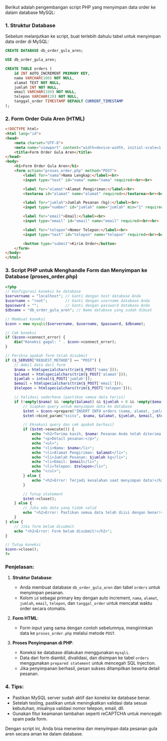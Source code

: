 Berikut adalah pengembangan script PHP yang menyimpan data order ke dalam database MySQL:

### 1. Struktur Database
Sebelum melanjutkan ke script, buat terlebih dahulu tabel untuk menyimpan data order di MySQL:

```sql
CREATE DATABASE db_order_gula_aren;

USE db_order_gula_aren;

CREATE TABLE orders (
    id INT AUTO_INCREMENT PRIMARY KEY,
    nama VARCHAR(100) NOT NULL,
    alamat TEXT NOT NULL,
    jumlah INT NOT NULL,
    email VARCHAR(100) NOT NULL,
    telepon VARCHAR(20) NOT NULL,
    tanggal_order TIMESTAMP DEFAULT CURRENT_TIMESTAMP
);
```

### 2. Form Order Gula Aren (HTML)
```html
<!DOCTYPE html>
<html lang="id">
<head>
    <meta charset="UTF-8">
    <meta name="viewport" content="width=device-width, initial-scale=1.0">
    <title>Form Order Gula Aren</title>
</head>
<body>
    <h1>Form Order Gula Aren</h1>
    <form action="proses_order.php" method="POST">
        <label for="nama">Nama Lengkap:</label><br>
        <input type="text" id="nama" name="nama" required><br><br>

        <label for="alamat">Alamat Pengiriman:</label><br>
        <textarea id="alamat" name="alamat" required></textarea><br><br>

        <label for="jumlah">Jumlah Pesanan (kg):</label><br>
        <input type="number" id="jumlah" name="jumlah" min="1" required><br><br>

        <label for="email">Email:</label><br>
        <input type="email" id="email" name="email" required><br><br>

        <label for="telepon">Nomor Telepon:</label><br>
        <input type="text" id="telepon" name="telepon" required><br><br>

        <button type="submit">Kirim Order</button>
    </form>
</body>
</html>
```

### 3. Script PHP untuk Menghandle Form dan Menyimpan ke Database (proses_order.php)
```php
<?php
// Konfigurasi koneksi ke database
$servername = "localhost"; // Ganti dengan host database Anda
$username = "root";        // Ganti dengan username database Anda
$password = "";            // Ganti dengan password database Anda
$dbname = "db_order_gula_aren"; // Nama database yang sudah dibuat

// Membuat koneksi
$conn = new mysqli($servername, $username, $password, $dbname);

// Cek koneksi
if ($conn->connect_error) {
    die("Koneksi gagal: " . $conn->connect_error);
}

// Periksa apakah form telah disubmit
if ($_SERVER["REQUEST_METHOD"] == "POST") {
    // Ambil data dari form
    $nama = htmlspecialchars(trim($_POST['nama']));
    $alamat = htmlspecialchars(trim($_POST['alamat']));
    $jumlah = intval($_POST['jumlah']);
    $email = htmlspecialchars(trim($_POST['email']));
    $telepon = htmlspecialchars(trim($_POST['telepon']));

    // Validasi sederhana (pastikan semua data terisi)
    if (!empty($nama) && !empty($alamat) && $jumlah > 0 && !empty($email) && !empty($telepon)) {
        // Siapkan query untuk menyimpan data ke database
        $stmt = $conn->prepare("INSERT INTO orders (nama, alamat, jumlah, email, telepon) VALUES (?, ?, ?, ?, ?)");
        $stmt->bind_param("ssiss", $nama, $alamat, $jumlah, $email, $telepon);

        // Eksekusi query dan cek apakah berhasil
        if ($stmt->execute()) {
            echo "<h2>Terima kasih, $nama! Pesanan Anda telah diterima.</h2>";
            echo "<p>Detail pesanan:</p>";
            echo "<ul>";
            echo "<li>Nama: $nama</li>";
            echo "<li>Alamat Pengiriman: $alamat</li>";
            echo "<li>Jumlah Pesanan: $jumlah kg</li>";
            echo "<li>Email: $email</li>";
            echo "<li>Telepon: $telepon</li>";
            echo "</ul>";
        } else {
            echo "<h2>Error: Terjadi kesalahan saat menyimpan data!</h2>";
        }

        // Tutup statement
        $stmt->close();
    } else {
        // Jika ada data yang tidak valid
        echo "<h2>Error: Pastikan semua data telah diisi dengan benar!</h2>";
    }
} else {
    // Jika form belum disubmit
    echo "<h2>Error: Form belum disubmit!</h2>";
}

// Tutup koneksi
$conn->close();
?>
```

### Penjelasan:
1. **Struktur Database**: 
   - Anda membuat database `db_order_gula_aren` dan tabel `orders` untuk menyimpan pesanan.
   - Kolom `id` sebagai primary key dengan auto increment, `nama`, `alamat`, `jumlah`, `email`, `telepon`, dan `tanggal_order` untuk mencatat waktu order secara otomatis.

2. **Form HTML**: 
   - Form input yang sama dengan contoh sebelumnya, mengirimkan data ke `proses_order.php` melalui metode `POST`.

3. **Proses Penyimpanan di PHP**:
   - Koneksi ke database dilakukan menggunakan `mysqli`.
   - Data dari form diambil, divalidasi, dan disimpan ke tabel `orders` menggunakan `prepared statement` untuk mencegah SQL Injection.
   - Jika penyimpanan berhasil, pesan sukses ditampilkan beserta detail pesanan.

### 4. Tips:
- Pastikan MySQL server sudah aktif dan koneksi ke database benar.
- Setelah testing, pastikan untuk meningkatkan validasi data sesuai kebutuhan, misalnya validasi nomor telepon, email, dll.
- Gunakan fitur keamanan tambahan seperti reCAPTCHA untuk mencegah spam pada form.

Dengan script ini, Anda bisa menerima dan menyimpan data pesanan gula aren secara aman ke dalam database.
